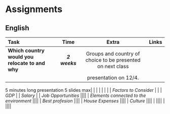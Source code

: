 # Assignments  

## English

| Task                                        | Time         | Extra                    | Links  |
| :--------------------------------              | :----------: | :-----------:            | ------:|
| **Which country would you relocate to and why**|  **_2 weeks_** |Groups and country of choice to be presented on next class   |        |
|                         |                      | presentation on 12/4.
 5 minutes long presentation
 5 slides max|        |
|                                                |              |                                          |        |
|    _Factors to Consider_                       |       |
|     _GDP_                                      |
|     _Salary_                                   |
|     _Job Opportunities_                        ||||
|     _Elements connected to the environment_    ||||
|     _Best profesion_                           ||||
|     _House Expenses_                           ||||
|     _Culture_                                  ||||
|                                                ||||
|                                                ||||
